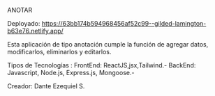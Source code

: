 ANOTAR

Deployado: https://63bb174b594968456af52c99--gilded-lamington-b63e76.netlify.app/

Esta aplicación de tipo anotación cumple la función de agregar datos, modificarlos, eliminarlos y editarlos.

Tipos de Tecnologías : FrontEnd: ReactJS,jsx,Tailwind.- BackEnd: Javascript, Node.js, Express.js, Mongoose.-

Creador: Dante Ezequiel S.
